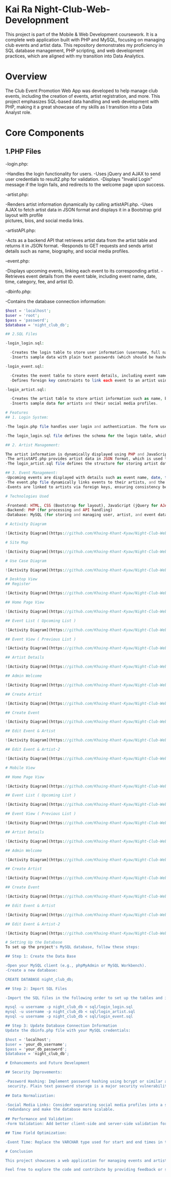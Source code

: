 # Kai Ra Night-Club-Web-Developnment

This project is part of the Mobile & Web Development coursework. It is a complete web application built with PHP and MySQL, focusing on managing club events and artist data. This repository demonstrates my proficiency in SQL database management, PHP scripting, and web development practices, which are aligned with my transition into Data Analytics.

# Overview

The Club Event Promotion Web App was developed to help manage club events, including the creation of events, artist registration, and more. This project emphasizes SQL-based data handling and web development with PHP, making it a great showcase of my skills as I transition into a Data Analyst role.

# Core Components
## 1.PHP Files
-login.php:

  -Handles the login functionality for users.
  -Uses jQuery and AJAX to send user credentials to result2.php for validation.
  -Displays "Invalid Login" message if the login fails, and redirects to the welcome page upon success.

-artist.php:

  -Renders artist information dynamically by calling artistAPI.php.
  -Uses AJAX to fetch artist data in JSON format and displays it in a Bootstrap grid layout with profile       
   pictures, bios, and social media links.
   
-artistAPI.php:

  -Acts as a backend API that retrieves artist data from the artist table and returns it in JSON format.
  -Responds to GET requests and sends artist details such as name, biography, and social media profiles.
  
-event.php:

  -Displays upcoming events, linking each event to its corresponding artist.
  -Retrieves event details from the event table, including event name, date, time, category, fee, and artist ID.

-dbinfo.php:

  -Contains the database connection information:
  
```php
$host = 'localhost';
$user = 'root';
$pass = 'password';
$database = 'night_club_db';

## 2.SQL Files

-login_login.sql:

  -Creates the login table to store user information (username, full name, phone number, email, and password).
  -Inserts sample data with plain text passwords (which should be hashed for security).

-login_event.sql:

  -Creates the event table to store event details, including event name, date, time, fee, and associated artist.
  -Defines foreign key constraints to link each event to an artist using the artist_id.

-login_artist.sql:

  -Creates the artist table to store artist information such as name, biography, band name, social media links,      and profile images.
  -Inserts sample data for artists and their social media profiles.

# Features
## 1. Login System:

-The login.php file handles user login and authentication. The form uses AJAX to send the email and password to the server, where the data is checked against the login table.

-The login_login.sql file defines the schema for the login table, which stores user credentials. Passwords should be hashed using algorithms like bcrypt to ensure security (currently stored in plain text).

## 2. Artist Management:

The artist information is dynamically displayed using PHP and JavaScript.
-The artistAPI.php provides artist data in JSON format, which is used to render artist profiles (name, biography, social media links) in a Bootstrap grid layout.
-The login_artist.sql file defines the structure for storing artist data and includes sample artists.

## 3. Event Management:
-Upcoming events are displayed with details such as event name, date, time, fee, and associated    artist.
-The event.php file dynamically links events to their artists, and the login_event.sql file defines the table schema for storing event details.
-Events are linked to artists via foreign keys, ensuring consistency between the event and artist tables.

# Technologies Used

-Frontend: HTML, CSS (Bootstrap for layout), JavaScript (jQuery for AJAX)
-Backend: PHP (for processing and API handling)
-Database: MySQL (for storing and managing user, artist, and event data)

# Activity Diagram

![Activity Diagram](https://github.com/Khaing-Khant-Kyaw/Night-Club-Web-Developnment/raw/main/Photos/Activity%20Diagram.png)

# Site Map

![Activity Diagram](https://github.com/Khaing-Khant-Kyaw/Night-Club-Web-Developnment/blob/main/Photos/Site%20Map.png)

# Use Case Diagram

![Activity Diagram](https://github.com/Khaing-Khant-Kyaw/Night-Club-Web-Developnment/blob/main/Photos/Use%20Case%20Diagram.png)

# Desktop View
## Register

![Activity Diagram](https://github.com/Khaing-Khant-Kyaw/Night-Club-Web-Developnment/blob/main/Photos/Desktop/Register.png)

## Home Page View

![Activity Diagram](https://github.com/Khaing-Khant-Kyaw/Night-Club-Web-Developnment/blob/main/Photos/Desktop/Home%20Page%20View%20(%20Desktop%20).png)

## Event List ( Upcoming List )

![Activity Diagram](https://github.com/Khaing-Khant-Kyaw/Night-Club-Web-Developnment/blob/main/Photos/Desktop/Event%20List%20Upcoming%20(%20Desktop%20).png)

## Event View ( Previous List )

![Activity Diagram](https://github.com/Khaing-Khant-Kyaw/Night-Club-Web-Developnment/blob/main/Photos/Desktop/Event%20List%20Previous%20(%20Desktop%20).png)

## Artist Details

![Activity Diagram](https://github.com/Khaing-Khant-Kyaw/Night-Club-Web-Developnment/blob/main/Photos/Desktop/Artist%20Detail%20(%20Desktop%20).png)

## Admin Welcome

![Activity Diagram](https://github.com/Khaing-Khant-Kyaw/Night-Club-Web-Developnment/blob/main/Photos/Desktop/Admin%20Welcome%20(%20Desktop%20).png)

## Create Artist

![Activity Diagram](https://github.com/Khaing-Khant-Kyaw/Night-Club-Web-Developnment/blob/main/Photos/Desktop/Create%20Artist%20(%20Desktop%20).png)

## Create Event

![Activity Diagram](https://github.com/Khaing-Khant-Kyaw/Night-Club-Web-Developnment/blob/main/Photos/Desktop/Create%20Event%20(%20Desktop%20).png)

## Edit Event & Artist

![Activity Diagram](https://github.com/Khaing-Khant-Kyaw/Night-Club-Web-Developnment/blob/main/Photos/Desktop/Edit%20Event%20%26%20Artist%20(%20Desktop%20).png)

## Edit Event & Artist-2

![Activity Diagram](https://github.com/Khaing-Khant-Kyaw/Night-Club-Web-Developnment/blob/main/Photos/Desktop/Edit%20Event%20%26%20Artist-2%20(%20Desktop%20).png)

# Mobile View

## Home Page View

![Activity Diagram](https://github.com/Khaing-Khant-Kyaw/Night-Club-Web-Developnment/blob/main/Photos/Mobile%20View/Home%20Page.png)

## Event List ( Upcoming List )

![Activity Diagram](https://github.com/Khaing-Khant-Kyaw/Night-Club-Web-Developnment/blob/main/Photos/Mobile%20View/Event%20List%20Upcoming.png)

## Event View ( Previous List )

![Activity Diagram](https://github.com/Khaing-Khant-Kyaw/Night-Club-Web-Developnment/blob/main/Photos/Mobile%20View/Event%20List%20Previous.png)

## Artist Details

![Activity Diagram](https://github.com/Khaing-Khant-Kyaw/Night-Club-Web-Developnment/blob/main/Photos/Mobile%20View/Artist%20Detail.png)

## Admin Welcome

![Activity Diagram](https://github.com/Khaing-Khant-Kyaw/Night-Club-Web-Developnment/blob/main/Photos/Mobile%20View/Welcome%20Admin.png)

## Create Artist

![Activity Diagram](https://github.com/Khaing-Khant-Kyaw/Night-Club-Web-Developnment/blob/main/Photos/Mobile%20View/Create%20Artist.png)

## Create Event

![Activity Diagram](https://github.com/Khaing-Khant-Kyaw/Night-Club-Web-Developnment/blob/main/Photos/Mobile%20View/Create%20Event.png)

## Edit Event & Artist

![Activity Diagram](https://github.com/Khaing-Khant-Kyaw/Night-Club-Web-Developnment/blob/main/Photos/Mobile%20View/Edit%20Event%20%26%20Artist.png)

## Edit Event & Artist-2

![Activity Diagram](https://github.com/Khaing-Khant-Kyaw/Night-Club-Web-Developnment/blob/main/Photos/Mobile%20View/Edit%20Event%20%26%20Artist-2.png)

# Setting Up the Database
To set up the project's MySQL database, follow these steps:

## Step 1: Create the Data Base

-Open your MySQL client (e.g., phpMyAdmin or MySQL Workbench).
-Create a new database:

CREATE DATABASE night_club_db;

## Step 2: Import SQL Files

-Import the SQL files in the following order to set up the tables and insert sample data:

mysql -u username -p night_club_db < sql/login_login.sql
mysql -u username -p night_club_db < sql/login_artist.sql
mysql -u username -p night_club_db < sql/login_event.sql

## Step 3: Update Database Connection Information
Update the dbinfo.php file with your MySQL credentials:

$host = 'localhost';
$user = 'your_db_username';
$pass = 'your_db_password';
$database = 'night_club_db';

# Enhancements and Future Development

## Security Improvements:

-Password Hashing: Implement password hashing using bcrypt or similar algorithms to enhance 
 security. Plain text password storage is a major security vulnerability.
 
## Data Normalization:

-Social Media Links: Consider separating social media profiles into a separate table to reduce 
 redundancy and make the database more scalable.
 
## Performance and Validation:
-Form Validation: Add better client-side and server-side validation for user inputs, such as ensuring correct email formats and strong passwords.

## Time Field Optimization:

-Event Time: Replace the VARCHAR type used for start and end times in the event table with the TIME data type for more efficient time-based operations.

# Conclusion

This project showcases a web application for managing events and artists in a night club setting. By integrating dynamic data rendering and a structured SQL database, the application provides a foundation for future enhancements such as improved security, data normalization, and user experience improvements.

Feel free to explore the code and contribute by providing feedback or suggestions!
